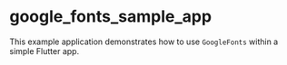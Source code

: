 # google_fonts_sample_app

This example application demonstrates how to use `GoogleFonts` within a simple Flutter app.
